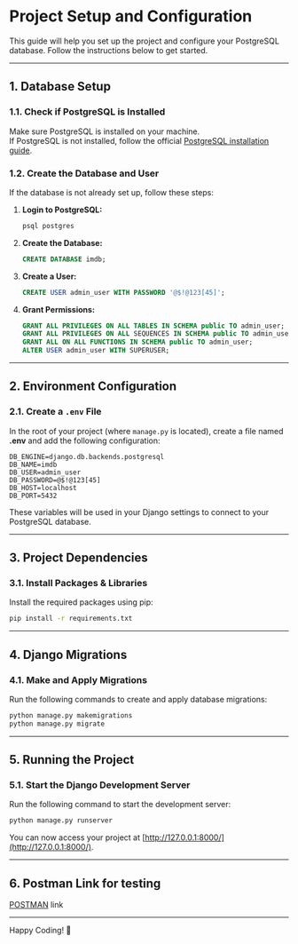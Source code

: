 # Project Setup and Configuration

This guide will help you set up the project and configure your PostgreSQL database. Follow the instructions below to get started.

---

## 1. Database Setup

### 1.1. Check if PostgreSQL is Installed
Make sure PostgreSQL is installed on your machine.  
If PostgreSQL is not installed, follow the official [PostgreSQL installation guide](https://www.postgresql.org/download/).

### 1.2. Create the Database and User

If the database is not already set up, follow these steps:

1. **Login to PostgreSQL:**

   ```bash
   psql postgres
   ```

2. **Create the Database:**

   ```sql
   CREATE DATABASE imdb;
   ```

3. **Create a User:**

   ```sql
   CREATE USER admin_user WITH PASSWORD '@$!@123[45]';
   ```

4. **Grant Permissions:**

   ```sql
   GRANT ALL PRIVILEGES ON ALL TABLES IN SCHEMA public TO admin_user;
   GRANT ALL PRIVILEGES ON ALL SEQUENCES IN SCHEMA public TO admin_user;
   GRANT ALL ON ALL FUNCTIONS IN SCHEMA public TO admin_user;
   ALTER USER admin_user WITH SUPERUSER;
   ```

---

## 2. Environment Configuration

### 2.1. Create a `.env` File

In the root of your project (where `manage.py` is located), create a file named **.env** and add the following configuration:

```env
DB_ENGINE=django.db.backends.postgresql
DB_NAME=imdb
DB_USER=admin_user
DB_PASSWORD=@$!@123[45]
DB_HOST=localhost
DB_PORT=5432
```

These variables will be used in your Django settings to connect to your PostgreSQL database.

---

## 3. Project Dependencies

### 3.1. Install Packages & Libraries

Install the required packages using pip:

```bash
pip install -r requirements.txt
```

---

## 4. Django Migrations

### 4.1. Make and Apply Migrations

Run the following commands to create and apply database migrations:

```bash
python manage.py makemigrations
python manage.py migrate
```

---

## 5. Running the Project

### 5.1. Start the Django Development Server

Run the following command to start the development server:

```bash
python manage.py runserver
```

You can now access your project at [http://127.0.0.1:8000/](http://127.0.0.1:8000/).

---

## 6. Postman Link for testing

  [POSTMAN](https://www.postman.com/imdb-project/workspace/taskmanager/collection/12167432-4785165e-abda-4630-86f7-30cebb9756ae?action=share&creator=12167432) link

---

Happy Coding! 🚀